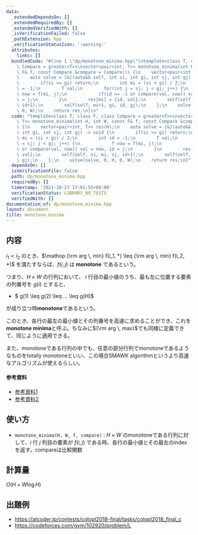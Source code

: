 ```yaml
---
data:
  _extendedDependsOn: []
  _extendedRequiredBy: []
  _extendedVerifiedWith: []
  _isVerificationFailed: false
  _pathExtension: hpp
  _verificationStatusIcon: ':warning:'
  attributes:
    links: []
  bundledCode: "#line 1 \"dp/monotone_minima.hpp\"\ntemplate<class T, class F, class\
    \ Compare = greater<T>>\nvector<pair<int, T>> monotone_minima(int H, int W, const\
    \ F& f, const Compare &compare = Compare()) {\n    vector<pair<int, T>> res(H);\n\
    \    auto solve = [&](auto&& self, int si, int gi, int sj, int gj) -> void {\n\
    \        if(si >= gi) return;\n        int mi = (si + gi) / 2;\n        int id\
    \ = -1;\n        T val;\n        for(int j = sj; j < gj; j++) {\n            T\
    \ now = f(mi, j);\n            if(id == -1 or compare(val, now)) val = now, id\
    \ = j;\n        }\n        res[mi] = {id, val};\n        self(self, si, mi, sj,\
    \ id+1);\n        self(self, mi+1, gi, id, gj);\n    };\n    solve(solve, 0, H,\
    \ 0, W);\n    return res;\n}\n"
  code: "template<class T, class F, class Compare = greater<T>>\nvector<pair<int,\
    \ T>> monotone_minima(int H, int W, const F& f, const Compare &compare = Compare())\
    \ {\n    vector<pair<int, T>> res(H);\n    auto solve = [&](auto&& self, int si,\
    \ int gi, int sj, int gj) -> void {\n        if(si >= gi) return;\n        int\
    \ mi = (si + gi) / 2;\n        int id = -1;\n        T val;\n        for(int j\
    \ = sj; j < gj; j++) {\n            T now = f(mi, j);\n            if(id == -1\
    \ or compare(val, now)) val = now, id = j;\n        }\n        res[mi] = {id,\
    \ val};\n        self(self, si, mi, sj, id+1);\n        self(self, mi+1, gi, id,\
    \ gj);\n    };\n    solve(solve, 0, H, 0, W);\n    return res;\n}"
  dependsOn: []
  isVerificationFile: false
  path: dp/monotone_minima.hpp
  requiredBy: []
  timestamp: '2021-10-27 17:01:55+09:00'
  verificationStatus: LIBRARY_NO_TESTS
  verifiedWith: []
documentation_of: dp/monotone_minima.hpp
layout: document
title: monotone_minima
---
```


## 内容
$i_1 < i_2$ のとき、$\mathop {\rm arg \, min} f(i_1, *) \leq {\rm arg \, min} f(i_2, *)$ を満たすならば、$f(i, j)$ は **monotone** であるという。

つまり、$H × W$ の行列において、 $i$ 行目の最小値のうち、最も左に位置する要素の列番号を $g(i)$ とすると、

- $ g(1) \leq g(2) \leq ... \leq g(H)$

が成り立つ時**monotone**であるという。

このとき、各行の最左の最小値とその列番号を高速に求めることができ、これを**monotone minima**と呼ぶ。ちなみに${\rm arg \, max}$でも同様に定義できて、同じように適用できる。

また、monotoneである行列の中でも、任意の部分行列でmonotoneであるようなものをtotally monotoneといい、この場合SMAWK algorithmというより高速なアルゴリズムが使えるらしい。

#### 参考資料

- [参考資料1](https://lorent-kyopro.hatenablog.com/entry/2021/04/04/133958)
- [参考資料2](https://topcoder-g-hatena-ne-jp.jag-icpc.org/spaghetti_source/20120923/1348327542.html)

## 使い方
- `monotone_minima(H, W, f, compare)` : $H × W$ のmonotoneである行列に対して、$i$ 行 $j$ 列目の要素が $f(i, j)$ である時、各行の最小値とその最左のindexを返す。compareは比較関数

## 計算量
$O(H + W\log{H})$

## 出題例
- https://atcoder.jp/contests/colopl2018-final/tasks/colopl2018_final_c
- https://codeforces.com/gym/102920/problem/L